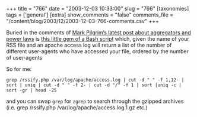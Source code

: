 +++
title = "766"
date = "2003-12-03 10:33:00"
slug = "766"
[taxonomies]
tags = ['general']
[extra]
show_comments = "false"
comments_file = "/content/blog/2003/12/2003-12-03-766-comments.csv"
+++

Buried in the comments of [Mark Pilgrim’s latest post about aggregators and power laws](http://diveintomark.org/archives/2003/12/01/aggregators) is [this little gem of a Bash script](http://diveintomark.org/archives/2003/12/01/aggregators#c004682) which, given the name of your RSS file and an apache access log will return a list of the number of different user-agents who have accessed your file, ordered by the number of user-agents

So for me:

`grep /rssify.php /var/log/apache/access.log | cut -d " " -f 1,12- | sort | uniq | cut -d " " -f 2- | cut -d "/" -f 1 | sort |uniq -c | sort -gr | head -25`

and you can swap `grep` for `zgrep` to search through the gzipped archives (i.e. grep /rssify.php /var/log/apache/access.log.1.gz etc.)
